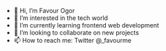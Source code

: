 - 👋 Hi, I’m Favour Ogor
- 👀 I’m interested in the tech world
- 🌱 I’m currently learning frontend web development
- 💞️ I’m looking to collaborate on new projects
- 📫 How to reach me: Twitter @_favourme

<!---
favourogor/favourogor is a ✨ special ✨ repository because its `README.md` (this file) appears on your GitHub profile.
You can click the Preview link to take a look at your changes.
--->

